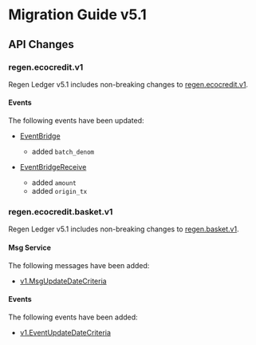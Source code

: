 # Migration Guide v5.1

## API Changes

### regen.ecocredit.v1

Regen Ledger v5.1 includes non-breaking changes to [regen.ecocredit.v1](https://buf.build/regen/regen-ledger/docs/main:regen.ecocredit.v1).

#### Events

The following events have been updated:

- [EventBridge](https://buf.build/regen/regen-ledger/docs/main:regen.ecocredit.v1#regen.ecocredit.v1.EventBridge)

  - added `batch_denom`

- [EventBridgeReceive](https://buf.build/regen/regen-ledger/docs/main:regen.ecocredit.v1#regen.ecocredit.v1.EventBridgeReceive)

  - added `amount`
  - added `origin_tx`

### regen.ecocredit.basket.v1

Regen Ledger v5.1 includes non-breaking changes to [regen.basket.v1](https://buf.build/regen/regen-ledger/docs/main:regen.ecocredit.basket.v1).

#### Msg Service

The following messages have been added:

- [v1.MsgUpdateDateCriteria](https://buf.build/regen/regen-ledger/docs/main:regen.ecocredit.marketplace.v1#regen.ecocredit.marketplace.v1.MsgUpdateDateCriteria)

#### Events

The following events have been added:

- [v1.EventUpdateDateCriteria](https://buf.build/regen/regen-ledger/docs/main:regen.ecocredit.basket.v1#regen.ecocredit.basket.v1.EventUpdateDateCriteria)
